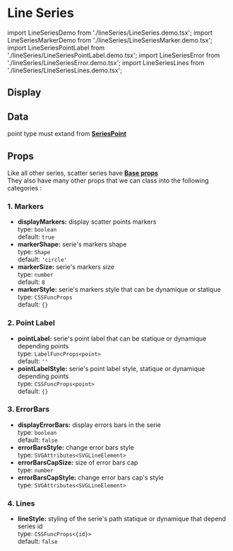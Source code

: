 # Line Series

import LineSeriesDemo from './lineSeries/LineSeries.demo.tsx';
import LineSeriesMarkerDemo from './lineSeries/LineSeriesMarker.demo.tsx';
import LineSeriesPointLabel from './lineSeries/LineSeriesPointLabel.demo.tsx';
import LineSeriesError from './lineSeries/LineSeriesError.demo.tsx';
import LineSeriesLines from './lineSeries/LineSeriesLines.demo.tsx';

## Display

<LineSeriesDemo/>

## Data

point type must extand from **[SeriesPoint](xxx)**

## Props

Like all other series, scatter series have **[Base props](xxx)**<br/>
They also have many other props that we can class into the following categories :

### 1. Markers

- **displayMarkers:** display scatter points markers<br />
  type: `boolean`<br/>
  default: `true`
- **markerShape:** serie's markers shape<br />
  type: `Shape`<br/>
  default: `'circle'`
- **markerSize:** serie's markers size<br />
  type: `number`<br/>
  default: `8`
- **markerStyle:** serie's markers style that can be dynamique or statique<br />
  type: `CSSFuncProps`<br/>
  default: `{}`

<LineSeriesMarkerDemo/>

### 2. Point Label

- **pointLabel:** serie's point label that can be statique or dynamique depending points<br />
  type: `LabelFuncProps<point>`<br/>
  default: `''`
- **pointLabelStyle:** serie's point label style, statique or dynamique depending points<br />
  type: `CSSFuncProps<point>`<br/>
  default: `{}`

<LineSeriesPointLabel/>

### 3. ErrorBars

- **displayErrorBars:** display errors bars in the serie<br />
  type: `boolean`<br/>
  default: `false`
- **errorBarsStyle:** change error bars style<br />
  type: `SVGAttributes<SVGLineElement>`<br/>
- **errorBarsCapSize:** size of error bars cap<br />
  type: `number`<br/>
- **errorBarsCapStyle:** change error bars cap's style<br />
  type: `SVGAttributes<SVGLineElement>`<br/>

<LineSeriesError/>

### 4. Lines

- **lineStyle:** styling of the serie's path statique or dynamique that depend series id<br />
  type: `CSSFuncProps<{id}>`<br/>
  default: `false`

<LineSeriesLines/>
